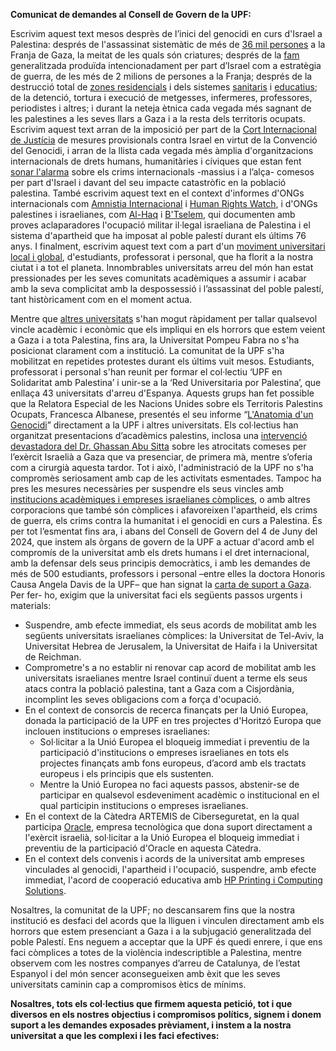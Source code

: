 **Comunicat de demandes al Consell de Govern de la UPF:**

Escrivim aquest text mesos desprès de l’inici del genocidi en curs d'Israel a Palestina: després de l'assassinat sistemàtic de més de [36 mil persones](https://www.aljazeera.com/news/longform/2023/10/9/israel-hamas-war-in-maps-and-charts-live-tracker) a la Franja de Gaza, la meitat de les quals són criatures; després de la [fam](https://www.hrw.org/news/2024/04/09/gaza-israels-imposed-starvation-deadly-children) generalitzada produïda intencionadament per part d’Israel com a estratègia de guerra, de les més de 2 milions de persones a la Franja; després de la destrucció total de [zones residencials](https://apnews.com/article/un-report-gaza-destruction-housing-economy-recovery-4f61dcca7db3fd5eb3da5c6a25001e12#) i dels sistemes [sanitaris](https://www.msf.org/strikes-raids-and-incursions-seven-months-relentless-attacks-healthcare-palestine) i [educatius](https://www.aljazeera.com/opinions/2024/5/29/open-letter-by-gaza-academics-and-university-administrators-to-the-world); de la detenció, tortura i execució de metgesses, infermeres, professores, periodistes i altres; i durant la neteja ètnica cada vegada més sagnant de les palestines a les seves llars a Gaza i a la resta dels territoris ocupats. Escrivim aquest text arran de la imposició per part de la [Cort Internacional de Justícia](https://www.icj-cij.org/case/192) de mesures provisionals contra Israel en virtut de la Convenció del Genocidi, i arran de la llista cada vegada més àmplia d'organitzacions internacionals de drets humans, humanitàries i cíviques que estan fent [sonar l'alarma](https://www.amnesty.org/en/latest/news/2024/05/israel-opt-israeli-air-strikes-that-killed-44-civilians-further-evidence-of-war-crimes-new-investigation/) sobre els crims internacionals -massius i a l’alça- comesos per part d'Israel i davant del seu impacte catastròfic en la població palestina. També escrivim aquest text en el context d'informes d'ONGs internacionals com [Amnistia Internacional](https://www.amnesty.org/en/latest/campaigns/2022/02/israels-system-of-apartheid/) i [Human Rights Watch](https://www.hrw.org/report/2021/04/27/threshold-crossed/israeli-authorities-and-crimes-apartheid-and-persecution), i d'ONGs palestines i israelianes, com [Al-Haq](https://www.alhaq.org/cached_uploads/download/2022/12/22/israeli-apartheid-web-final-1-page-view-1671712165.pdf) i [B'Tselem](https://www.btselem.org/publications/fulltext/202101_this_is_apartheid), qui documenten amb proves aclaparadores l'ocupació militar il·legal israeliana de Palestina i el sistema d'apartheid que ha imposat al poble palestí durant els últims 76 anys. I finalment, escrivim aquest text com a part d'un [moviment universitari local i global](https://www.aljazeera.com/news/2024/4/26/are-us-campus-protests-against-israels-war-on-gaza-going-global), d'estudiants, professorat i personal, que ha florit a la nostra ciutat i a tot el planeta. Innombrables universitats arreu del món han estat pressionades per les seves comunitats acadèmiques a assumir i acabar amb la seva complicitat amb la despossessió i l’assassinat del poble palestí, tant històricament com en el moment actua.

Mentre que [altres universitats](https://web.ub.edu/en/web/actualitat/w/universitat-clama-per-la-pau) s'han mogut ràpidament per tallar qualsevol vincle acadèmic i econòmic que els impliqui en els horrors que estem veient a Gaza i a tota Palestina, fins ara, la Universitat Pompeu Fabra no s'ha posicionat clarament com a institució. La comunitat de la UPF s'ha mobilitzat en repetides protestes durant els últims vuit mesos. Estudiants, professorat i personal s'han reunit per formar el col·lectiu ‘UPF en Solidaritat amb Palestina’ i unir-se a la ‘Red Universitaria por Palestina’, que enllaça 43 universitats d'arreu d'Espanya. Aquests grups han fet possible que la Relatora Especial de les Nacions Unides sobre els Territoris Palestins Ocupats, Francesca Albanese, presentés el seu informe “[L'Anatomia d'un Genocidi](https://www.un.org/unispal/document/anatomy-of-a-genocide-report-of-the-special-rapporteur-on-the-situation-of-human-rights-in-the-palestinian-territory-occupied-since-1967-to-human-rights-council-advance-unedited-version-a-hrc-55/)” directament a la UPF i altres universitats. Els col·lectius han organitzat presentacions d’acadèmics palestins, inclosa una [intervenció devastadora del Dr. Ghassan Abu Sitta](https://www.youtube.com/watch?v=x5lHwCW0yFk) sobre les atrocitats comeses per l’exèrcit Israelià a Gaza que va presenciar, de primera mà, mentre s’oferia com a cirurgià aquesta tardor. Tot i això, l'administració de la UPF no s'ha compromès seriosament amb cap de les activitats esmentades. Tampoc ha pres les mesures necessàries per suspendre els seus vincles amb [institucions acadèmiques i empreses israelianes còmplices](https://jewishcurrents.org/the-complicity-of-israeli-academia), o amb altres corporacions que també són còmplices i afavoreixen l'apartheid, els crims de guerra, els crims contra la humanitat i el genocidi en curs a Palestina. És per tot l’esmentat fins ara, i abans del Consell de Govern del 4 de Juny del 2024, que instem als òrgans de govern de la UPF a actuar d'acord amb el compromís de la universitat amb els drets humans i el dret internacional, amb la defensar dels seus principis democràtics, i amb les demandes de més de 500 estudiants, professors i personal –entre elles la doctora Honoris Causa Angela Davis de la UPF– que han signat la [carta de suport a Gaza](https://docs.google.com/forms/d/1UoZ2UmG_w2NVg0BUUAVZusRvLEVU8X8SVe2zhsiiEPA/viewform?ts=6614f3fc&edit_requested=true). Per fer- ho, exigim que la universitat faci els següents passos urgents i materials:

- Suspendre, amb efecte immediat, els seus acords de mobilitat amb les següents universitats israelianes còmplices: la Universitat de Tel-Aviv, la Universitat Hebrea de Jerusalem, la Universitat de Haifa i la Universitat de Reichman.
- Comprometre's a no establir ni renovar cap acord de mobilitat amb les universitats israelianes mentre Israel continuï duent a terme els seus atacs contra la població palestina, tant a Gaza com a Cisjordània, incomplint les seves obligacions com a força d'ocupació.
- En el context de consorcis de recerca finançats per la Unió Europea, donada la participació de la UPF en tres projectes d'Horitzó Europa que inclouen institucions o empreses israelianes:
	- Sol·licitar a la Unió Europea el bloqueig immediat i preventiu de la participació d'institucions o empreses israelianes en tots els projectes finançats amb fons europeus, d’acord amb els tractats europeus i els principis que els sustenten.
	- Mentre la Unió Europea no faci aquests passos, abstenir-se de participar en qualsevol esdeveniment acadèmic o institucional en el qual participin institucions o empreses israelianes.
- En el context de la Càtedra ARTEMIS de Ciberseguretat, en la qual participa [Oracle](https://www.timesofisrael.com/during-war-visit-oracle-ceo-affirms-commitment-to-open-second-data-center-in-israel/), empresa tecnològica que dona suport directament a l'exèrcit israelià, sol·licitar a la Unió Europea el bloqueig immediat i preventiu de la participació d'Oracle en aquesta Càtedra.
- En el context dels convenis i acords de la universitat amb empreses vinculades al genocidi, l'apartheid i l'ocupació, suspendre, amb efecte immediat, l'acord de cooperació educativa amb [HP Printing i Computing Solutions](https://www.whoprofits.org/companies/company/3774).

Nosaltres, la comunitat de la UPF; no descansarem fins que la nostra institució es desfaci del acords que la lliguen i vinculen directament amb els horrors que estem presenciant a Gaza i a la subjugació generalitzada del poble Palestí. Ens neguem a acceptar que la UPF és quedi enrere, i que ens faci còmplices a totes de la violència indescriptible a Palestina, mentre observem com les nostres companyes d’arreu de Catalunya, de l’estat Espanyol i del món sencer aconsegueixen amb èxit que les seves universitats caminin cap a compromisos ètics de mínims. 

**Nosaltres, tots els col·lectius que firmem aquesta petició, tot i que diversos en els nostres objectius i compromisos polítics, signem i donem suport a les demandes exposades prèviament, i instem a la nostra universitat a que les complexi i les faci efectives:**


